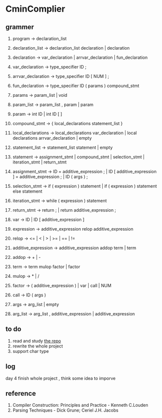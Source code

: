 # CminComplier

## grammer
 1. program -> declaration_list
 2. declaration_list -> declaration_list declaration | declaration
 3. declaration -> var_declaration | arrvar_declaration | fun_declaration
 4. var_declaration -> type_specifier ID ;
 4. arrvar_declaration -> type_specifier ID [ NUM ] ;
 6. fun_declaration -> type_specifier ID ( params ) compound_stmt
 7. params -> param_list | void
 8. param_list -> param_list , param | param
 9. param -> int ID | int ID [ ]
 10. compound_stmt -> { local_declarations statement_list }
 11. local_declarations -> local_declarations var_declaration 
                          | local declarations arrvar_declaration
                          | empty
 12. statement_list -> statement_list statement | empty
 13. statement -> assignment_stmt
				             | compound_stmt
				             | selection_stmt
				             | iteration_stmt
				             | return_stmt
 14. assignment_stmt -> ID = additive_expression ; 
						                 | ID [ additive_expression ] = additive_expression ;
						                 | ID ( args ) ; 
 15. selection_stmt -> if ( expression ) statement
					                 | if ( expression ) statement else statement
 16. iteration_stmt -> while ( expression ) statement
 17. return_stmt -> return ; | return additive_expression ;

 19. var -> ID | ID [ additive_expression ]
 20. expression -> additive_expression relop additive_expression
 21. relop -> <= | < | > | >= | == | !=
 22. additive_expression -> additive_expression addop term | term
 23. addop -> + | -
 24. term -> term mulop factor | factor
 25. mulop -> * | /
 26. factor -> ( additive_expression ) | var | call | NUM
 27. call -> ID ( args )
 28. args -> arg_list | empty
 29. arg_list -> arg_list , additive_expression | additive_expression

## to do
 1. read and study [the repo](https://github.com/isairz/cminus) 
 2. rewrite the whole project 
 3. support char type
 
## log 
 day 4 finish whole project , think some idea to imporve

 ## reference 
 1. Compiler Construction: Principles and Practice - Kenneth C.Louden
 2. Parsing Techniques - Dick Grune; Ceriel J.H. Jacobs
